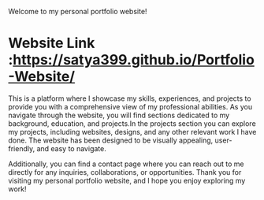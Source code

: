 Welcome to my personal portfolio website! 

# Website Link :https://satya399.github.io/Portfolio-Website/

This is a platform where I showcase my skills, experiences, and projects to provide you with a comprehensive view of my professional abilities. As you navigate through the website, you will find sections dedicated to my background, education, and projects.In the projects section you can explore my projects, including websites, designs, and any other relevant work I have done. The website has been designed to be visually appealing, user-friendly, and easy to navigate.

Additionally, you can find a contact page where you can reach out to me directly for any inquiries, collaborations, or opportunities. Thank you for visiting my personal portfolio website, and I hope you enjoy exploring my work!
